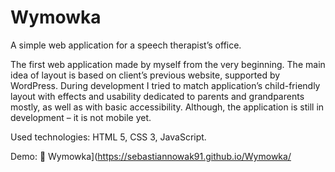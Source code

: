 # Wymowka
A simple web application for a speech therapist’s office.

The first web application made by myself from the very beginning. The main idea of layout is based on client’s previous website, supported by WordPress. During development I tried to match application’s child-friendly layout with effects and usability dedicated to parents and grandparents mostly, as well as with basic accessibility. Although, the application is still in development – it is not mobile yet.  

Used technologies: HTML 5, CSS 3, JavaScript.

Demo: 🔗 Wymowka](https://sebastiannowak91.github.io/Wymowka/
